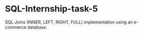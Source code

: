 # SQL-Internship-task-5
SQL Joins (INNER, LEFT, RIGHT, FULL) implementation using an e-commerce database.
